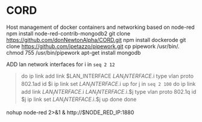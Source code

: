 # CORD
Host management of docker containers and networking based on node-red 
npm install node-red-contrib-mongodb2
git clone https://github.com/donNewtonAlpha/CORD.git
npm install dockerode
git clone https://github.com/jpetazzo/pipework.git
cp pipework /usr/bin/.
chmod 755 /usr/bin/pipework
apt-get install mongodb

ADD lan network interfaces
for i in `seq 2 12`
> do 
> ip link add link $LAN_INTERFACE $LAN_INTERFACE.$i type vlan proto 802.1ad id $i
> ip link set $LAN_INTERFACE.$i up
> for j in `seq 2 100`
> do 
> ip link add link $LAN_INTERFACE.$i $LAN_INTERFACE.$i.$j type vlan proto 802.1q id $j
> ip link set $LAN_INTERFACE.$i.$j up
> done
> done


nohup node-red 2>&1 &
http://$NODE_RED_IP:1880

